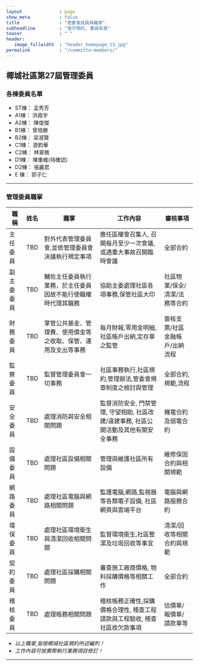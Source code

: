 ```yaml
---
layout              : page
show_meta           : false
title               : "管委會成員與職掌"
subheadline         : "恪守規約, 委員有責"
teaser              : " "
header:
   image_fullwidth  : "header_homepage_13.jpg"
permalink           : "/committe-members/"
---
```


## 椰城社區第27屆管理委員

### 各棟委員名單
* ST棟： 孟秀芳
* A1棟： 洪堯宇
* A2棟： 陳俊傑
* B1棟： 曾培勝
* B2棟： 梁淑賢
* C1棟： 游鈞華
* C2棟： 林翠微
* D1棟： 陳重維(待確認)
* D2棟： 張麗君
* E 棟： 郭子仁

---
### 管理委員職掌

<table>
<thead>
<tr>
<th><strong> 職稱 </strong></th>
<th><strong> 姓名 </strong></th>   
<th><strong> 職掌 </strong></th>
<th><strong> 工作內容 </strong></th>
<th><strong> 審核事項 </strong></th>
</tr>
</thead>
<tbody>

<tr>
<td> 主任委員 </td>
<td> TBD </td>   
<td> 對外代表管理委員會,並依管理委員會決議執行規定事項 </td>
<td> 擔任區權會召集人, 召開每月至少一次會議, 或遇重大事故召開臨時會議 </td>
<td>全部合約</td>
</tr>

<tr>
<td> 副主委委員 </td>
<td> TBD </td> 
<td> 輔佐主任委員執行業務，於主任委員因故不能行使職權時代理其職務 </td>
<td> 協助主委處理社區各項事務,保管社區大印 </td>
<td> 社區物業/保全/清潔/法務等合約 </td>
</tr>

<tr>
<td> 財務委員 </td>
<td> TBD </td>    
<td> 掌管公共基金、管理費、使用償金等之收取、保管、運用及支出等事務</td>
<td> 每月財報,零用金明細,社區帳戶出納,定存單之監管 </td>
<td> 簽核支票/社區金融帳戶/出納流程 </td>
</tr>

<tr>
<td> 監察委員 </td>
<td> TBD </td> 
<td> 監督管理委員會一切事務</td>
<td> 社區事務執行,社區規約,管理辦法,管委會規章制度之檢討與管理 </td>
<td> 全部合約, 規範,流程</td>
</tr>

<tr>
<td> 安全委員 </td>
<td> TBD </td>       
<td> 處理消防與安全相關問題 </td>
<td> 監督消防安全, 門禁管理, 守望相助, 社區改建/違建事務, 社區公開活動及其他有關安全事務 </td>
<td> 機電合約及弱電合約 </td>   
</tr>

<tr>
<td> 設備委員 </td>
<td> TBD </td>       
<td> 處理社區設備相關問題 </td>
<td> 管理與維護社區所有設備 </td>
<td> 維修保固合約與相關規範 </td>
</tr>
   
<tr>
<td> 網路委員 </td>
<td> TBD </td>       
<td> 處理社區電腦與網路相關問題 </td>
<td> 監護電腦,網路,監視器等各類電子設備, 社區網頁與雲端平台 </td>
<td> 電腦與網路服務合約 </td>
</tr>
   
<tr>
<td> 環保委員 </td>
<td> TBD </td>       
<td> 處理社區環境衛生與清潔回收相關問題 </td>
<td> 監督環境衛生,社區整潔及垃圾回收等事宜 </td>
<td> 清潔/回收等相關合約與規範 </td>
</tr>
   
<tr>
<td> 契約委員 </td>
<td> TBD </td>       
<td> 處理社區採購相關問題 </td>
<td> 審查施工廠商價格, 物料採購價格等相關工作 </td>
<td> 全部合約 </td>
</tr>
   
<tr>
<td> 稽核委員 </td>
<td> TBD </td>       
<td> 處理帳務相關問題 </td>
<td> 稽核帳務正確性,採購價格合理性, 稽查工程請款與工程驗收, 稽查社區收欠款事項 </td>
<td> 估價單/報價單/請款單等 </td>
</tr>
</tbody>
</table>

* *以上職掌,皆按椰城社區規約所述編列！*
* *工作內容可按實際執行業務項目修訂！*

---




